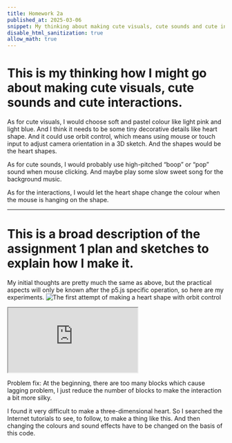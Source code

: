 ```yaml
---
title: Homework 2a
published_at: 2025-03-06
snippet: My thinking about making cute visuals, cute sounds and cute interactions. And also my a broad description of my assignment 1 plan.
disable_html_sanitization: true
allow_math: true
---
```


# This is my thinking how I might go about making cute visuals, cute sounds and cute interactions.

As for cute visuals, I would choose soft and pastel colour like light pink and light blue. And I think it needs to be some tiny decorative details like heart shape. And it could use orbit control, which means using mouse or touch input to adjust camera orientation in a 3D sketch. And the shapes would be the heart shapes.

As for cute sounds, I would probably use high-pitched “boop” or “pop” sound when mouse clicking. And maybe play some slow sweet song for the background music.

As for the interactions, I would let the heart shape change the colour when the mouse is hanging on the shape.

---

# This is a broad description of the assignment 1 plan and sketches to explain how I make it.

My initial thoughts are pretty much the same as above, but the practical aspects will only be known after the p5.js specific operation, so here are my experiments.
![The first attempt of making a heart shape with orbit control](/w02s1/attempt_1.png)

<iframe id="Heart_shape" src="https://editor.p5js.org/jinhuiliang01/sketches/5yeKD4_v9"></iframe>

<script type="module">

    const iframe  = document.getElementById (`Heart_shape`)
    iframe.width  = iframe.parentNode.scrollWidth
    iframe.height = iframe.width * 9 / 16 + 42

</script>

Problem fix: At the beginning, there are too many blocks which cause lagging problem, I just reduce the number of blocks to make the interaction a bit more silky.

I found it very difficult to make a three-dimensional heart. So I searched the Internet tutorials to see, to follow, to make a thing like this. And then changing the colours and sound effects have to be changed on the basis of this code.
